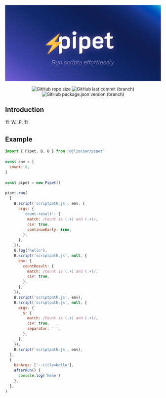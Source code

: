 <div align=center>

<img width=680 src=.github/logo.png>

![GitHub repo size](https://img.shields.io/github/repo-size/jliocsar/pipet?style=for-the-badge&labelColor=4B4BB5&color=fff)
![GitHub last commit (branch)](https://img.shields.io/github/last-commit/jliocsar/pipet/main?style=for-the-badge&labelColor=4B4BB5&color=fff)
![GitHub package.json version (branch)](https://img.shields.io/github/package-json/v/jliocsar/pipet/main?style=for-the-badge&labelColor=4B4BB5&color=fff)

</div>

## Introduction

🏗️ W.I.P. 🏗️

## Example

```js
import { Pipet, B, U } from '@jliocsar/pipet'

const env = {
  count: 0,
}

const pipet = new Pipet()

pipet.run(
  [
    B.script('scriptpath.js', env, {
      args: {
        'count-result': {
          match: /Count is (.+) and (.+)/,
          csv: true,
          continueEarly: true,
        },
      },
    }),
    U.log('hello'),
    B.script('scriptpath.js', null, {
      env: {
        countResult: {
          match: /Count is (.+) and (.+)/,
          csv: true,
        },
      },
    }),
    B.script('scriptpath.js', env),
    B.script('scriptpath.js', null, {
      args: {
        $: {
          match: /Count is (.+) and (.+)/,
          csv: true,
          separator: ' ',
        },
      },
    }),
    B.script('scriptpath.js', env),
  ],
  {
    binArgs: ['--title=hello'],
    afterRun() {
      console.log('hehe')
    },
  },
)
```
